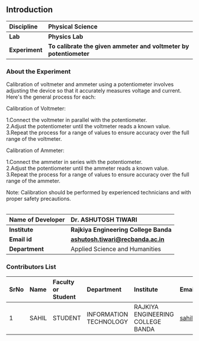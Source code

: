 ## Introduction


<b>Discipline | <b>Physical Science
:--|:--|
<b> Lab | <b> Physics Lab
<b> Experiment|     <b> To calibrate the given ammeter and voltmeter by potentiometer

### About the Experiment 

Calibration of voltmeter and ammeter using a potentiometer involves adjusting the device so that it accurately measures voltage and current. Here's the general process for each:

Calibration of Voltmeter: <br>

1.Connect the voltmeter in parallel with the potentiometer.<br>
2.Adjust the potentiometer until the voltmeter reads a known value.<br>
3.Repeat the process for a range of values to ensure accuracy over the full range of the voltmeter.<br>
  
Calibration of Ammeter:<br>

1.Connect the ammeter in series with the potentiometer.<br>
2.Adjust the potentiometer until the ammeter reads a known value.<br>
3.Repeat the process for a range of values to ensure accuracy over the full range of the ammeter.<br>
  
Note: Calibration should be performed by experienced technicians and with proper safety precautions.
<br>
<br>

  
<b>Name of Developer | <b>Dr. ASHUTOSH TIWARI  
:--|:--|
<b> Institute | <b> Rajkiya Engineering College Banda 
<b> Email id|     <b> ashutosh.tiwari@recbanda.ac.in 
<b> Department |  Applied Science and Humanities

### Contributors List

SrNo | Name | Faculty or Student | Department| Institute | Email id
:--|:--|:--|:--|:--|:--|
1 | SAHIL | STUDENT | INFORMATION TECHNOLOGY | RAJKIYA ENGINEERING COLLEGE BANDA | sahil351@gmail.com




